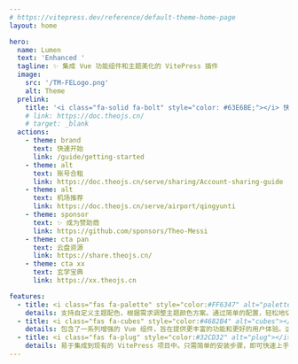 ```yaml
---
# https://vitepress.dev/reference/default-theme-home-page
layout: home

hero:
  name: Lumen
  text: 'Enhanced '
  tagline: ✨ 集成 Vue 功能组件和主题美化的 VitePress 插件
  image:
    src: '/TM-FELogo.png'
    alt: Theme
  prelink:
    title: '<i class="fa-solid fa-bolt" style="color: #63E6BE;"></i> 快速开始<div style="text-align: right; font-weight: bold;"><i class="fas fa-pnpm" style="color: #FFD43B;"></i>pnpm add @theojs/lumen</div>'
    # link: https://doc.theojs.cn/
    # target: _blank
  actions:
    - theme: brand
      text: 快速开始
      link: /guide/getting-started
    - theme: alt
      text: 账号合租
      link: https://doc.theojs.cn/serve/sharing/Account-sharing-guide
    - theme: alt
      text: 机场推荐
      link: https://doc.theojs.cn/serve/airport/qingyunti
    - theme: sponsor
      text: ✨ 成为赞助商
      link: https://github.com/sponsors/Theo-Messi
    - theme: cta pan
      text: 云盘资源
      link: https://share.theojs.cn/
    - theme: cta xx
      text: 玄学宝典
      link: https://xx.theojs.cn

features:
  - title: <i class="fas fa-palette" style="color:#FF6347" alt="palette"></i> 自定义主题配色
    details: 支持自定义主题配色，根据需求调整主题颜色方案。通过简单的配置，轻松地切换不同的主题配色，以符合品牌或个人偏好的视觉风格。
  - title: <i class="fas fa-cubes" style="color:#4682B4" alt="cubes"></i> 增强的 Vue 组件
    details: 包含了一系列增强的 Vue 组件，旨在提供更丰富的功能和更好的用户体验。这些组件可以直接在 VitePress 项目中使用，减少开发时间，同时提高页面的交互性和视觉效果。
  - title: <i class="fas fa-plug" style="color:#32CD32" alt="plug"></i> 易于集成和使用
    details: 易于集成到现有的 VitePress 项目中。只需简单的安装步骤，即可快速上手使用所有增强的功能和组件，提升文档站点的整体质量和专业性。
---
```


<Home />
<style>
  :root{--vp-home-hero-image-background-image: none;}
</style>
